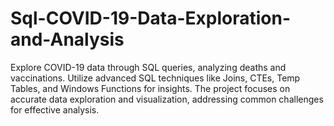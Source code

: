 # Sql-COVID-19-Data-Exploration-and-Analysis
Explore COVID-19 data through SQL queries, analyzing deaths and vaccinations. Utilize advanced SQL techniques like Joins, CTEs, Temp Tables, and Windows Functions for insights. The project focuses on accurate data exploration and visualization, addressing common challenges for effective analysis.
